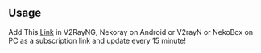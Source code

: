 <!-- USAGE -->
## Usage

Add This [Link](https://raw.githubusercontent.com/crackbest/V2ray-Config/refs/heads/main/config.txt) in V2RayNG, Nekoray on Android or V2rayN or NekoBox on PC as a subscription link and update every 15 minute!


